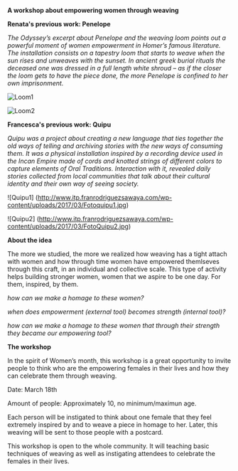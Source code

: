 
**A workshop about empowering women through weaving**

**Renata's previous work: Penelope**

*The Odyssey’s excerpt about Penelope and the weaving loom points out a powerful moment of women empowerment in Homer’s famous literature. The installation consists on a tapestry loom that starts to weave when the sun rises and unweaves with the sunset. In ancient greek burial rituals the deceased one was dressed in a full length white shroud – as if the closer the loom gets to have the piece done, the more Penelope is confined to her own imprisonment.*

![Loom1](https://renatagaui.files.wordpress.com/2016/02/screen-shot-2016-02-22-at-10-58-58-pm-e1456200183344.png)

![Loom2](https://renatagaui.files.wordpress.com/2016/02/screen-shot-2016-02-22-at-10-59-07-pm-e1456200042290.png)

**Francesca's previous work: Quipu**

*Quipu was a project about creating a new language that ties together the old ways of telling and archiving stories with the new ways of consuming them. It was a physical installation inspired by a recording device used in the Incan Empire made of cords and knotted strings of different colors to capture elements of Oral Traditions. Interaction with it, revealed daily stories collected from local communities that talk about their cultural identity and their own way of seeing society.*

![Quipu1] (http://www.itp.franrodriguezsawaya.com/wp-content/uploads/2017/03/Fotoquipu1.jpg)

![Quipu2] (http://www.itp.franrodriguezsawaya.com/wp-content/uploads/2017/03/FotoQuipu2.jpg)

**About the idea**

The more we studied, the more we realized how weaving has a tight attach with women and how through time women have empowered themlseves through this craft, in an individual and collective scale. This type of activity helps building stronger women, women that we aspire to be one day. For them, inspired, by them. 

*how can we make a homage to these women?*

*when does empowerment (external tool) becomes strength (internal tool)?*

*how can we make a homage to these women that through their strength they became our empowering tool?*

**The workshop**

In the spirit of Women’s month, this workshop is a great opportunity to invite people to think who are the empowering females in their lives and how they can celebrate them through weaving. 

Date: March 18th

Amount of people: Approximately 10, no minimum/maximun age.

Each person will be instigated to think about one female that they feel extremely inspired by and to weave a piece in homage to her. Later, this weaving will be sent to those people with a postcard. 

This workshop is open to the whole community. It will teaching basic techniques of weaving as well as instigating attendees to celebrate the females in their lives.

